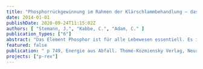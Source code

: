 ```yaml
---
title: "Phosphorrückgewinnung im Rahmen der Klärschlammbehandlung – das EU-Projekt P-REX –"
date: 2014-01-01
publishDate: 2020-09-24T11:15:02Z
authors: [ "Stemann, J.", "Kabbe, C.", "Adam, C." ]
publication_types: ["6"]
abstract: "Das Element Phosphor ist für alle Lebewesen essentiell. Es ist insbesondere für den Energiestoffwechsel (ATP, ADP), das Speichern und Auslesen von Erbinformationen (DNA, RNA) sowie den Knochenbau unverzichtbar und kann weder synthetisiert noch substituiert werden. Für die Pflanzen- und Tierproduktion werden aus diesem Grund erhebliche Mengen an Phosphor benötigt. Wird dem Ackerboden durch das Pflanzenwachstum und die anschließende Ernte Phosphor entzogen, so muss dieser zum Erhalt der Ertragsfähigkeit den landwirtschaftlichen Flächen wieder zugeführt werden. Die weitverbreitete direkte Ausbringung von Klärschlamm wird zunehmend kritisch hinterfragt und ist in vielen EU Ländern deutlich rückläufig bzw. verboten. Neben der Hygieneproblematik sind hier insbesondere erhöhte Schwermetallgehalte sowie organische Schadstoffe als kritisch anzusehen. Die Zufuhr von Phosphor auf landwirtschaftliche Flächen geschieht zum Teil durch die Anwendung von Wirtschaftsdüngern aber auch durch die Zufuhr mineralischer Phosphordünger aus externen Quellen auf Rohphosphatbasis. Rohphosphate enthalten Schadstoffe wie As, Cd, Cr, Pb, Hg und U, die über den Dünger in die Nahrungskette gelangen können [1].Insbesondere Cd und U (bis zu 1.000 ppm) liegen in bedeutenden Konzentration vor [2]. Bei einer Weltjahresproduktion von 210 Millionen Tonnen und geschätzten Reserven von 67 Milliarden Tonnen ergibt sich zwar eine statische Reichweite von 320 Jahren [3]. Neu erschlossene Rohphosphatquellen sind allerdings in der Regel durch steigende Förderkosten sowie durch z.T. hohe Schadstoffgehalte gekennzeichnet. Die EU ist auf den Import von Rohphosphaten oder Phosphordüngemitteln angewiesen, da es nicht über relevante Vorkommen verfügt. Die erschlossenen Hauptvorkommen sind in China, Marokko/West Sahara, Südafrika und den USA lokalisiert. Es ergibt sich also zukünftig für die EU eine komplexe Situation auf dem Weltmarkt, da sie vollständig auf Importe angewiesen ist, und die wenigen Exportländer zum Teil einen erheblichen Eigenbedarf haben und teilweise politisch instabil sind. Aus den aufgeführten Gründen befassen sich schon seit einiger Zeit wissenschaftlich orientierte Institutionen und Unternehmen mit den Rückgewinnungspotentialen von Phosphor aus Abfallströmen. Eine Vielzahl von technischen Rückgewinnungsprozessen für Phosphor steht zur Verfügung. Trotzdem ist der Anteil von mineralischen Recyclingdüngern im Vergleich zum Phosphoreinsatz aus Mineraldüngern sehr gering. Durch das EU-Forschungsprojekt P-REX soll die Implementierung und Verbreitung technischer Phosphorrückgewinnungsverfahren vorangetrieben werden. Langfristiges Ziel ist die EU-weite Umsetzung von effektiver und nachhaltiger P-Rückgewinnung und Recycling aus dem Abwasserpfad unter Berücksichtigung regionaler Bedingungen und Bedarfe. Um dies zu erreichen werden verschiedene interdisziplinäre Ansätze verfolgt: (i) Einige vielversprechende und praxisnahe Technologien zur Phosphorrückgewinnung aus Klärschlamm und Klärschlammasche befinden sich zurzeit im Übergang von der Verfahrensentwicklung zur Verfahrensdemonstration oder sind bereits im Industriemaßstab im Betrieb. Die wissenschaftliche Begleitung technischer Prozesse im wirtschaftlich tragfähigen Großmaßstab soll anhand realer Daten und Erfahrungen offene Fragen im Bereich des Prozessdesigns, des Betriebs und der Leistungsfähigkeit der Prozesse klären. (ii) Die Produkte der verschiedenen Recyclingprozesse sollen systematisch untersucht und bewertet werden. Die wichtigsten Kriterien sind dabei die Pflanzenverfügbarkeit (Düngewirksamkeit) des Phosphors und ökotoxikologische Effekte (Unschädlichkeit). (iii) Marktbarrieren und Marktpotentiale für neue Recyclingtechnologien und Recyclingprodukte werden analysiert. (iv) Basierend auf den Erfahrungen und Ergebnissen sollen Strategien und Empfehlungen für eine umfassende und effiziente P-Rückgewinnung aus dem Abwasserpfad entwickelt werden. Dies schließt Ansätze für eine gezielte Marktentwicklung für unterschiedliche Regionen und Randbedingungen ein. Die Empfehlungen sollen auf EU Ebene in der Form eines Dossiers sowie eines Leitfadens vermittelt werden."
featured: false
publication: " p 749, Energie aus Abfall. Thomé-Kozmiensky Verlag, Neuruppin"
projects: ["p-rex"]
---
```


